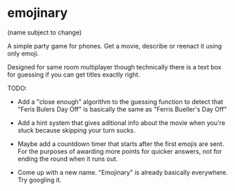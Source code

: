 # emojinary
(name subject to change)

A simple party game for phones. Get a movie, describe or reenact it using only emoji.

Designed for same room multiplayer though technically there is a text box for guessing if you can get titles exactly right.

TODO:

 - Add a "close enough" algorithm to the guessing function to detect that "Feris Bulers Day Off" is basically the same as "Ferris Bueller's Day Off"

 - Add a hint system that gives aditional info about the movie when you're stuck because skipping your turn sucks.

 - Maybe add a countdown timer that starts after the first emojis are sent. For the purposes of awarding more points for quicker answers, not for ending the round when it runs out.

 - Come up with a new name. "Emojinary" is already basically everywhere. Try googling it.
